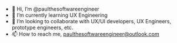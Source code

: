 - 👋 Hi, I’m @paulthesoftwareengineer
- 🌱 I’m currently learning UX Engineering
- 💞️ I’m looking to collaborate with UX/UI developers, UX Engineers, prototype engineers, etc.
- 📫 How to reach me, paulthesoftwareengineer@outlook.com

<!---
paulthesoftwareengineer/paulthesoftwareengineer is a ✨ special ✨ repository because its `README.md` (this file) appears on your GitHub profile.
You can click the Preview link to take a look at your changes.
--->
